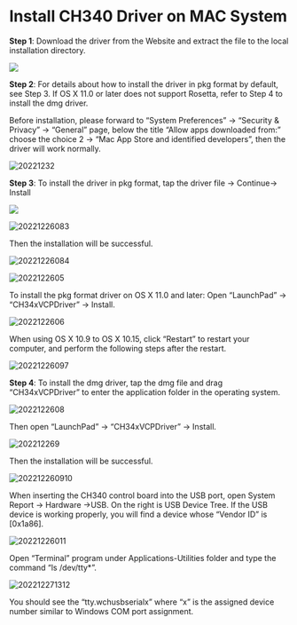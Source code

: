 # **Install CH340 Driver on MAC System**

**Step 1**: Download the driver from the Website and extract the file to the local installation directory.

![](./media/202212261.png)

**Step 2**: For details about how to install the driver in pkg format by default, see Step 3. If OS X 11.0 or later does not support Rosetta, refer to Step 4 to install the dmg driver.

Before installation, please forward to “System Preferences” -> “Security & Privacy” -> “General” page, below the title “Allow apps downloaded from:” choose the choice 2 -> “Mac App Store and identified developers”, then the driver will work normally.

![20221232](./media/20221232.png)

**Step 3**: To install the driver in pkg format, tap the driver file → Continue→ Install

![](./media/2022122.png)

![20221226083](./media/20221226083.png)

Then the installation will be successful.

![20221226084](./media/20221226084.png)

![2022122605](./media/2022122605.png)

To install the pkg format driver on OS X 11.0 and later: Open “LaunchPad” → “CH34xVCPDriver” → Install.

![2022122606](./media/2022122606.png)

When using OS X 10.9 to OS X 10.15, click “Restart” to restart your computer, and perform the following steps after the restart.

![20221226097](./media/20221226097.png)

**Step 4**: To install the dmg driver, tap the dmg file and drag “CH34xVCPDriver” to enter the application folder in the operating system.

![2022122608](./media/2022122608.png)

Then open “LaunchPad” → “CH34xVCPDriver” → Install.

![202212269](./media/202212269.png)

Then the installation will be successful.

![202212260910](./media/202212260910.png)

When inserting the CH340 control board into the USB port, open System Report -> Hardware ->USB. On the right is USB Device Tree. If the USB device is working properly, you will find a device whose “Vendor ID” is [0x1a86].

![20221226011](./media/20221226011.png)

Open “Terminal” program under Applications-Utilities folder and type the command “ls /dev/tty*”.

![202212271312](./media/202212271312.png)

You should see the “tty.wchusbserialx” where “x” is the assigned device number similar to Windows COM port assignment.